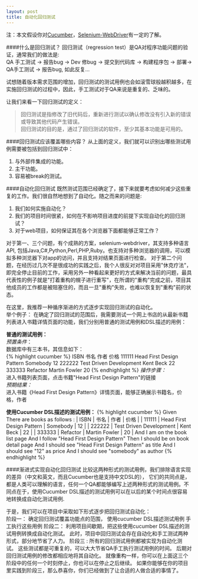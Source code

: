 ```yaml
---
layout: post
title: 自动化回归测试
---
```

注：本文假设你对[Cucumber](http://cukes.info/ "cucumber")，[Selenium-WebDriver](http://seleniumhq.org/projects/webdriver/ "selenium")有一定的了解。

####什么是回归测试？
回归测试（regression test）是QA对程序功能问题的验证，通常我们的做法是:   
QA 手工测试 -> 报告bug -> Dev 修bug -> 提交到代码库 -> 构建程序包 -> 部署-> QA手工测试 -> 报告bug, 如此反复...

试想随着版本需求范围的增加，回归测试的测试用例也会如滚雪球般越积越多，在实施回归测试的过程中，因此，手工测试对于QA来说是重复的、乏味的。

让我们来看一下回归测试的定义：
> 回归测试是指修改了旧代码后，重新进行测试以确认修改没有引入新的错误或导致其他代码产生错误。   
> 回归测试的目的是，通过了回归测试的软件，至少其基本功能是可用的。   


####回归测试应该覆盖哪些内容？
从上面的定义，我们就可以识别出哪些测试用例需要被包括到回归测试中：   
   1. 与外部件集成的功能。   
   2. 主干功能。   
   3. 容易被break的测试。   

####自动化回归测试
既然测试范围已经确定了，接下来就要考虑如何减少这些重复的工作。我们很自然地想到了自动化。随之而来的问题是:   
   1. 我们如何实施自动化？   
   2. 我们的项目时间很紧，如何在不影响项目进度的前提下实现自动化的回归测试？   
   3. 对于web项目，如何保证其在各个浏览器下面都能够正常工作？   

对于第一、三个问题，有个成熟的方案，selenium-webdriver，其支持多种语言API, 包括Java,C#,Python,Perl,PHP,Ruby。也支持对多种浏览器的调用，可以模拟多种浏览器下对app的访问，并且支持对结果页面进行检查。
对于第二个问题，在经历过几次不是很成功的实践之后，我个人很反对对项目采用"休克疗法"，即完全停止目前的工作，采用另外一种看起来更好的方式来解决当前的问题，最具代表性的例子就是"打着重构的幌子进行重写"，在所谓的"重构"完成之前，项目其他成员的工作都是被阻塞住的，而且一旦"重构"失败，也难以恢复到"重构"前的状态。   

在这里，我推荐一种循序渐进的方式逐步实现回归测试的自动化。   
举个例子：
在确定了回归测试的范围后，我需要测试一个网上书店的从最新书籍列表进入书籍详情页面的功能，我们分别用普通的测试用例和DSL描述的用例：   

**普通的测试用例：**   
*预置条件*：   
数据库中有三本书，其信息如下：   
{% highlight cucumber %}
          ISBN          书名                       作者            价格 
         111111    Head First Design Pattern      Somebody         12
         222222    Test Driven Development       Kent Beck         22
         333333         Refactor                 Martin Fowler     20
{% endhighlight %}
*操作步骤：*   
   进入书籍列表页面，点击书籍"Head First Design Pattern"的链接   
*预期结果：*   
   进入书籍《Head First Design Pattern》详情页面，能够正确展示书籍名，价格，作者   

**使用Cucumber DSL描述的测试用例：**
{% highlight cucumber %}
    Given There are books as follows : 
        | ISBN   | 书名                      | 作者          | 价格 |
        | 111111 | Head First Design Pattern | Somebody      | 12   |
        | 222222 | Test Driven Development   | Kent Beck     | 22   |
        | 333333 | Refactor                  | Martin Fowler | 20   |
     And I am on the book list page
     And I follow "Head First Design Pattern"
     Then I should be on book detail page
     And I should see "Head First Design Pattern" as title
     And I should see "12" as price
     And I should see "somebody" as author</span>
{% endhighlight %}

####渐进式实现自动化回归测试
比较这两种形式的测试用例，我们排除语言实现的差异（中文和英文，而且Cucumber也是支持中文DSL的）， 它们的共同点是，都是人类可以理解的语言，任何一个QA都能够编写上述两种形式的测试用例。不同点在于，使用Cucumber DSL描述的测试用例可以在以后的某个时间点很容易地转换成自动化测试用例.   

于是，我们可以在项目中采取如下形式逐步把回归测试自动化：   
阶段一：
     确定回归测试覆盖功能点的范围，
     使用cucumber DSL描述测试用例
     手工执行这些用例
阶段二：
     利用项目间歇期，把这些使用cucumber DSL描述的测试用例转换成自动化测试。
     此时，项目中回归测试会存在自动化和手工测试两种形式，部分地节省了人力。
阶段三 : 
     所有的回归测试用例都被实现为自动化测试。
     这些测试都是可重复的，可以大大节省QA手工执行测试用例的时间。
     后期对回归测试用例的修改都相应地将其自动化。
就像重构一样，你可以在上面这三个阶段中的任何一个时刻停止，你也可以在停止之后继续。
如果你能够在你的项目里实践到阶段三，那么恭喜你，你们已经做到了让合适的人做合适的事情了。
